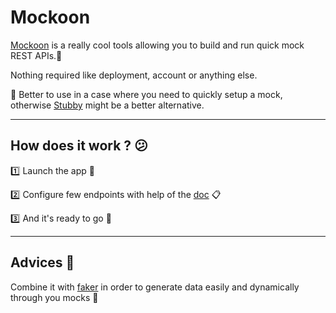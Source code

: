 # Mockoon

[Mockoon](https://mockoon.com/) is a really cool tools allowing you to build and run quick mock REST APIs.:wolf:

Nothing required like deployment, account or anything else.

:pencil: Better to use in a case where you need to quickly setup a mock, otherwise [Stubby](./stubby.md) might be a better alternative.

---

## How does it work ? :confused:

:one: Launch the app :runner:

:two: Configure few endpoints with help of the [doc](https://mockoon.com/docs/latest/templating/fakerjs-helpers/) :clipboard:

:three: And it's ready to go :rocket:

---

## Advices :brain:

Combine it with [faker](https://mockoon.com/docs/latest/templating/fakerjs-helpers/) in order to generate data easily and dynamically through you mocks :couple:
